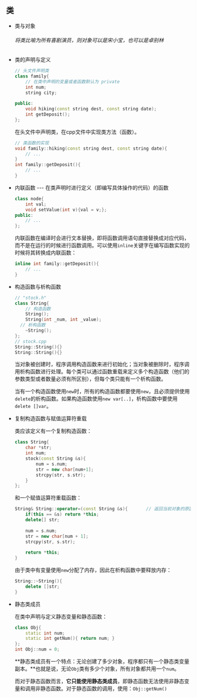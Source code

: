 ## 类

- 类与对象

  ###### 将类比喻为所有喜剧演员，则对象可以是宋小宝，也可以是卓别林

- 类的声明与定义
  
  ```c++
  // 头文件声明类
  class family{
      // 在类中声明的变量或者函数默认为 private
      int num;
      string city;
      
  public:
      void hiking(const string dest, const string date);
      int getDeposit();
  };
  ```

  在头文件中声明类，在cpp文件中实现类方法（函数）。
  
  ```c++
  // 类函数的实现
  void family::hiking(const string dest, const string date){
      // ...
  }
  int family::getDeposit(){
      // ...
  }
  ```
  
- 内联函数 --- 在类声明时进行定义（即编写具体操作的代码）的函数

  ```c++
  class node{
      int val;
      void setValue(int v){val = v;};
  public:
      // ...
  };
  ```

  内联函数在编译时会进行文本替换，即将函数调用语句直接替换成对应代码，而不是在运行的时候进行函数调用。可以使用`inline`关键字在编写函数实现的时候将其转换成内联函数：

  ```c++
  inline int family::getDeposit(){
      // ...
  }
  ```

- 构造函数与析构函数

  ```c++
  // "stock.h"
  class String{
      // 构造函数
      String();
      String(int _num, int _value);
  	// 析构函数
      ~String();
  };
  // stock.cpp
  String::String(){}
  String::String(){}
  ```

  当对象被创建时，程序调用构造函数来进行初始化；当对象被删除时，程序调用析构函数进行处理。每个类可以通过函数重载来定义多个构造函数（他们的参数类型或者数量必须有所区别），但每个类只能有一个析构函数。

  当有一个构造函数使用`new`时，所有的构造函数都要使用`new`，且必须提供使用`delete`的析构函数。如果构造函数使用`new var[..]`，析构函数中要使用`delete []var`。

- 复制构造函数与赋值运算符重载

  类应该定义有一个复制构造函数：

  ```c++
  class String{
      char *str;
      int num;
      stock(const String &s){
          num = s.num;
          str = new char[num+1];
          strcpy(str, s.str);
      }
  };
  ```

  和一个赋值运算符重载函数：

  ```c++
  String& String::operator=(const String &s){		// 返回当前对象的原因是可以多段赋值
      if(this == &s) return *this;
      delete[] str;
      
      num = s.num;
      str = new char[num + 1];
      strcpy(str, s.str);
      
      return *this;
  }
  ```

  由于类中有变量使用`new`分配了内存，因此在析构函数中要释放内存：

  ```c++
  String::~String(){
      delete []str;
  }
  ```

  

- 静态类成员

  在类中声明与定义静态变量和静态函数：

  ```c++
  class Obj{
      static int num;
      static int getNum(){ return num; }
  };
  int Obj::num = 0;
  ```

  **静态类成员有一个特点：无论创建了多少对象，程序都只有一个静态类变量副本。**也就是说，无论`Obj`类有多少个对象，所有对象都共用一个`num`。

  而对于静态函数而言，**它只能使用静态类成员**，即静态函数无法使用非静态变量和调用非静态函数。对于静态函数的调用，使用：`Obj::getNum()` 






















